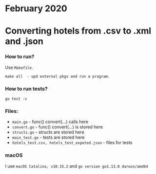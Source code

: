 # February 2020

# Converting hotels from .csv to .xml and .json

### How to run?
Use `Makefile`.
 
 
``
    make all  - upd external pkgs and run a program.
``

### How to run tests?

``
    go test -v
``

### Files:

* `main.go` - func() convert(...) calls here
* `convert.go` - func() convert(...) is stored here
* `structs.go` - structs are stored here
* `main_test.go` - tests are stored here 
* `hotels_test.csv, hotels_test_expeted.json` - files for tests
 

### macOS

I use `macOS Catalina, v10.15.2` and `go version go1.13.8 darwin/amd64`
